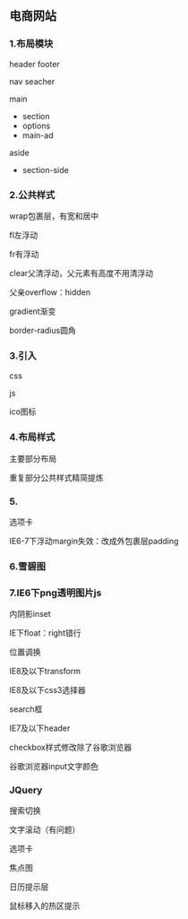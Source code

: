 ## 电商网站

### 1.布局模块

header footer

nav seacher

main 

- section
- options
- main-ad

aside

- section-side

### 2.公共样式

wrap包裹层，有宽和居中

fl左浮动

fr有浮动

clear父清浮动，父元素有高度不用清浮动

父亲overflow：hidden

gradient渐变

border-radius圆角

### 3.引入

css

js

ico图标

### 4.布局样式

主要部分布局

重复部分公共样式精简提炼

### 5.

选项卡

IE6-7下浮动margin失效：改成外包裹层padding

### 6.雪碧图

### 7.IE6下png透明图片js

内阴影inset

IE下float：right错行

位置调换

IE8及以下transform

IE8及以下css3选择器

search框

IE7及以下header

checkbox样式修改除了谷歌浏览器

谷歌浏览器input文字颜色

### JQuery

搜索切换

文字滚动（有问题）

选项卡

焦点图

日历提示层

鼠标移入的热区提示

